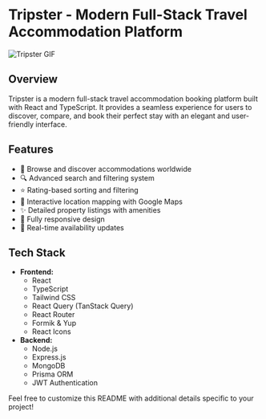 # Tripster - Modern Full-Stack Travel Accommodation Platform

![Tripster GIF](https://github.com/yasin-erkan/Tripster---Modern-Travel-Accommodation-Platform/blob/main/tripster.gif)

## Overview

Tripster is a modern full-stack travel accommodation booking platform built with React and TypeScript. It provides a seamless experience for users to discover, compare, and book their perfect stay with an elegant and user-friendly interface.

## Features

-   🏨 Browse and discover accommodations worldwide
-   🔍 Advanced search and filtering system
-   ⭐ Rating-based sorting and filtering
-   📍 Interactive location mapping with Google Maps
-   ✨ Detailed property listings with amenities
-   📱 Fully responsive design
-   🔄 Real-time availability updates

## Tech Stack

-   **Frontend:**
    -   React
    -   TypeScript
    -   Tailwind CSS
    -   React Query (TanStack Query)
    -   React Router
    -   Formik & Yup
    -   React Icons
-   **Backend:**
    -   Node.js
    -   Express.js
    -   MongoDB
    -   Prisma ORM
    -   JWT Authentication

Feel free to customize this README with additional details specific to your project!
